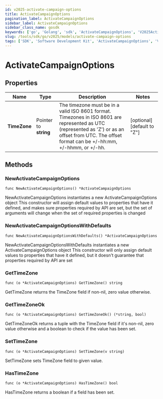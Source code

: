 ```yaml
---
id: v2025-activate-campaign-options
title: ActivateCampaignOptions
pagination_label: ActivateCampaignOptions
sidebar_label: ActivateCampaignOptions
sidebar_class_name: gosdk
keywords: ['go', 'Golang', 'sdk', 'ActivateCampaignOptions', 'V2025ActivateCampaignOptions'] 
slug: /tools/sdk/go/v2025/models/activate-campaign-options
tags: ['SDK', 'Software Development Kit', 'ActivateCampaignOptions', 'V2025ActivateCampaignOptions']
---
```


# ActivateCampaignOptions

## Properties

Name | Type | Description | Notes
------------ | ------------- | ------------- | -------------
**TimeZone** | Pointer to **string** | The timezone must be in a valid ISO 8601 format. Timezones in ISO 8601 are represented as UTC (represented as 'Z') or as an offset from UTC. The offset format can be +/-hh:mm, +/-hhmm, or +/-hh. | [optional] [default to "Z"]

## Methods

### NewActivateCampaignOptions

`func NewActivateCampaignOptions() *ActivateCampaignOptions`

NewActivateCampaignOptions instantiates a new ActivateCampaignOptions object
This constructor will assign default values to properties that have it defined,
and makes sure properties required by API are set, but the set of arguments
will change when the set of required properties is changed

### NewActivateCampaignOptionsWithDefaults

`func NewActivateCampaignOptionsWithDefaults() *ActivateCampaignOptions`

NewActivateCampaignOptionsWithDefaults instantiates a new ActivateCampaignOptions object
This constructor will only assign default values to properties that have it defined,
but it doesn't guarantee that properties required by API are set

### GetTimeZone

`func (o *ActivateCampaignOptions) GetTimeZone() string`

GetTimeZone returns the TimeZone field if non-nil, zero value otherwise.

### GetTimeZoneOk

`func (o *ActivateCampaignOptions) GetTimeZoneOk() (*string, bool)`

GetTimeZoneOk returns a tuple with the TimeZone field if it's non-nil, zero value otherwise
and a boolean to check if the value has been set.

### SetTimeZone

`func (o *ActivateCampaignOptions) SetTimeZone(v string)`

SetTimeZone sets TimeZone field to given value.

### HasTimeZone

`func (o *ActivateCampaignOptions) HasTimeZone() bool`

HasTimeZone returns a boolean if a field has been set.


